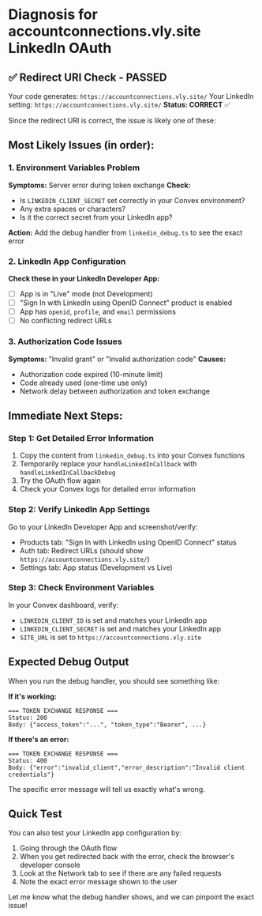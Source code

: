 # Diagnosis for accountconnections.vly.site LinkedIn OAuth

## ✅ Redirect URI Check - PASSED
Your code generates: `https://accountconnections.vly.site/`
Your LinkedIn setting: `https://accountconnections.vly.site/`
**Status: CORRECT** ✅

Since the redirect URI is correct, the issue is likely one of these:

## Most Likely Issues (in order):

### 1. Environment Variables Problem
**Symptoms:** Server error during token exchange
**Check:** 
- Is `LINKEDIN_CLIENT_SECRET` set correctly in your Convex environment?
- Any extra spaces or characters?
- Is it the correct secret from your LinkedIn app?

**Action:** Add the debug handler from `linkedin_debug.ts` to see the exact error

### 2. LinkedIn App Configuration
**Check these in your LinkedIn Developer App:**
- [ ] App is in "Live" mode (not Development)
- [ ] "Sign In with LinkedIn using OpenID Connect" product is enabled
- [ ] App has `openid`, `profile`, and `email` permissions
- [ ] No conflicting redirect URLs

### 3. Authorization Code Issues
**Symptoms:** "Invalid grant" or "Invalid authorization code"
**Causes:**
- Authorization code expired (10-minute limit)
- Code already used (one-time use only)
- Network delay between authorization and token exchange

## Immediate Next Steps:

### Step 1: Get Detailed Error Information
1. Copy the content from `linkedin_debug.ts` into your Convex functions
2. Temporarily replace your `handleLinkedInCallback` with `handleLinkedInCallbackDebug`
3. Try the OAuth flow again
4. Check your Convex logs for detailed error information

### Step 2: Verify LinkedIn App Settings
Go to your LinkedIn Developer App and screenshot/verify:
- Products tab: "Sign In with LinkedIn using OpenID Connect" status
- Auth tab: Redirect URLs (should show `https://accountconnections.vly.site/`)
- Settings tab: App status (Development vs Live)

### Step 3: Check Environment Variables
In your Convex dashboard, verify:
- `LINKEDIN_CLIENT_ID` is set and matches your LinkedIn app
- `LINKEDIN_CLIENT_SECRET` is set and matches your LinkedIn app  
- `SITE_URL` is set to `https://accountconnections.vly.site`

## Expected Debug Output

When you run the debug handler, you should see something like:

**If it's working:**
```
=== TOKEN EXCHANGE RESPONSE ===
Status: 200
Body: {"access_token":"...", "token_type":"Bearer", ...}
```

**If there's an error:**
```
=== TOKEN EXCHANGE RESPONSE ===
Status: 400
Body: {"error":"invalid_client","error_description":"Invalid client credentials"}
```

The specific error message will tell us exactly what's wrong.

## Quick Test

You can also test your LinkedIn app configuration by:
1. Going through the OAuth flow
2. When you get redirected back with the error, check the browser's developer console
3. Look at the Network tab to see if there are any failed requests
4. Note the exact error message shown to the user

Let me know what the debug handler shows, and we can pinpoint the exact issue!
